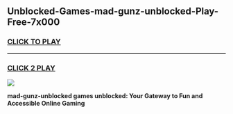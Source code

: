 
## Unblocked-Games-mad-gunz-unblocked-Play-Free-7x000
<h3>
<a href="https://premium76.site?title=mad-gunz-unblocked&ref=20M">CLICK TO PLAY</a></h3>
<hr>

<h3>
<a href="https://premium76.site?title=mad-gunz-unblocked&ref=20M">CLICK 2 PLAY</a>
  
</h3>

<a href="https://premium76.site?title=mad-gunz-unblocked&ref=19M"><img src="https://clearcache.store/games.png"></a>


**mad-gunz-unblocked games unblocked: Your Gateway to Fun and Accessible Online Gaming**
